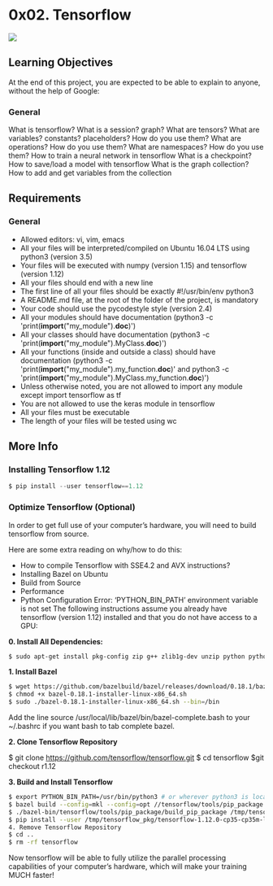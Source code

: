 # 0x02. Tensorflow

<img src="https://www.marketing-branding.com/wp-content/uploads/2020/05/tensorflow-beneficios.jpg">

## Learning Objectives

At the end of this project, you are expected to be able to explain to anyone, without the help of Google:

### General

What is tensorflow?
What is a session? graph?
What are tensors?
What are variables? constants? placeholders? How do you use them?
What are operations? How do you use them?
What are namespaces? How do you use them?
How to train a neural network in tensorflow
What is a checkpoint?
How to save/load a model with tensorflow
What is the graph collection?
How to add and get variables from the collection

## Requirements

### General

* Allowed editors: vi, vim, emacs
* All your files will be interpreted/compiled on Ubuntu 16.04 LTS using python3 (version 3.5)
* Your files will be executed with numpy (version 1.15) and tensorflow (version 1.12)
* All your files should end with a new line
* The first line of all your files should be exactly #!/usr/bin/env python3
* A README.md file, at the root of the folder of the project, is mandatory
* Your code should use the pycodestyle style (version 2.4)
* All your modules should have documentation (python3 -c 'print(__import__("my_module").__doc__)')
* All your classes should have documentation (python3 -c 'print(__import__("my_module").MyClass.__doc__)')
* All your functions (inside and outside a class) should have documentation (python3 -c 'print(__import__("my_module").my_function.__doc__)' and python3 -c 'print(__import__("my_module").MyClass.my_function.__doc__)')
* Unless otherwise noted, you are not allowed to import any module except import tensorflow as tf
* You are not allowed to use the keras module in tensorflow
* All your files must be executable
* The length of your files will be tested using wc

## More Info


### Installing Tensorflow 1.12

```python
$ pip install --user tensorflow==1.12
```

### Optimize Tensorflow (Optional)

In order to get full use of your computer’s hardware, you will need to build tensorflow from source.

Here are some extra reading on why/how to do this:

* How to compile Tensorflow with SSE4.2 and AVX instructions?
* Installing Bazel on Ubuntu
* Build from Source
* Performance
* Python Configuration Error: ‘PYTHON_BIN_PATH’ environment variable is not set
The following instructions assume you already have tensorflow (version 1.12) installed and that you do not have access to a GPU:

**0. Install All Dependencies:**

```bash
$ sudo apt-get install pkg-config zip g++ zlib1g-dev unzip python python3-dev
```

**1. Install Bazel**

```bash
$ wget https://github.com/bazelbuild/bazel/releases/download/0.18.1/bazel-0.18.1-installer-linux-x86_64.sh
$ chmod +x bazel-0.18.1-installer-linux-x86_64.sh
$ sudo ./bazel-0.18.1-installer-linux-x86_64.sh --bin=/bin
```

Add the line source /usr/local/lib/bazel/bin/bazel-complete.bash to your ~/.bashrc if you want bash to tab complete bazel.

**2. Clone Tensorflow Repository**

$ git clone https://github.com/tensorflow/tensorflow.git
$ cd tensorflow
$git checkout r1.12


**3. Build and Install Tensorflow**

```bash
$ export PYTHON_BIN_PATH=/usr/bin/python3 # or wherever python3 is located
$ bazel build --config=mkl --config=opt //tensorflow/tools/pip_package:build_pip_package
$ ./bazel-bin/tensorflow/tools/pip_package/build_pip_package /tmp/tensorflow_pkg
$ pip install --user /tmp/tensorflow_pkg/tensorflow-1.12.0-cp35-cp35m-linux_x86_64.whl
4. Remove Tensorflow Repository
$ cd ..
$ rm -rf tensorflow
```

Now tensorflow will be able to fully utilize the parallel processing capabilities of your computer’s hardware, which will make your training MUCH faster!